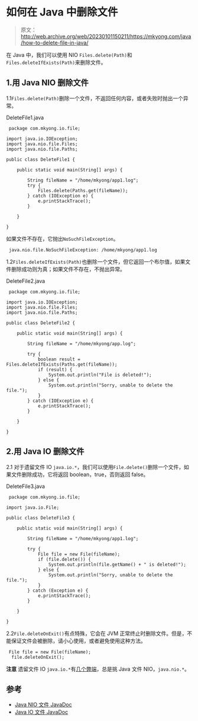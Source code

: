# 如何在 Java 中删除文件

> 原文：<http://web.archive.org/web/20230101150211/https://mkyong.com/java/how-to-delete-file-in-java/>

在 Java 中，我们可以使用 NIO `Files.delete(Path)`和`Files.deleteIfExists(Path)`来删除文件。

## 1.用 Java NIO 删除文件

1.1`Files.delete(Path)`删除一个文件，不返回任何内容，或者失败时抛出一个异常。

DeleteFile1.java

```
 package com.mkyong.io.file;

import java.io.IOException;
import java.nio.file.Files;
import java.nio.file.Paths;

public class DeleteFile1 {

    public static void main(String[] args) {

        String fileName = "/home/mkyong/app1.log";
        try {
            Files.delete(Paths.get(fileName));
        } catch (IOException e) {
            e.printStackTrace();
        }

    }

} 
```

如果文件不存在，它抛出`NoSuchFileException`。

```
 java.nio.file.NoSuchFileException: /home/mkyong/app1.log 
```

1.2`Files.deleteIfExists(Path)`也删除一个文件，但它返回一个布尔值，如果文件删除成功则为真；如果文件不存在，不抛出异常。

DeleteFile2.java

```
 package com.mkyong.io.file;

import java.io.IOException;
import java.nio.file.Files;
import java.nio.file.Paths;

public class DeleteFile2 {

    public static void main(String[] args) {

        String fileName = "/home/mkyong/app.log";

        try {
            boolean result = Files.deleteIfExists(Paths.get(fileName));
            if (result) {
                System.out.println("File is deleted!");
            } else {
                System.out.println("Sorry, unable to delete the file.");
            }
        } catch (IOException e) {
            e.printStackTrace();
        }

    }

} 
```

## 2.用 Java IO 删除文件

2.1 对于遗留文件 IO `java.io.*`，我们可以使用`File.delete()`删除一个文件，如果文件删除成功，它将返回 boolean，true，否则返回 false。

DeleteFile3.java

```
 package com.mkyong.io.file;

import java.io.File;

public class DeleteFile3 {

    public static void main(String[] args) {

        String fileName = "/home/mkyong/app1.log";

        try {
            File file = new File(fileName);
            if (file.delete()) {
                System.out.println(file.getName() + " is deleted!");
            } else {
                System.out.println("Sorry, unable to delete the file.");
            }
        } catch (Exception e) {
            e.printStackTrace();
        }

    }

} 
```

2.2`File.deleteOnExit()`有点特殊，它会在 JVM 正常终止时删除文件。但是，不能保证文件会被删除，请小心使用，或者避免使用这种方法。

```
 File file = new File(fileName);
  file.deleteOnExit(); 
```

**注意**
遗留文件 IO `java.io.*`有[几个弊端](http://web.archive.org/web/20220619003339/https://docs.oracle.com/javase/tutorial/essential/io/legacy.html)，总是挑 Java 文件 NIO，`java.nio.*`。

## 参考

*   [Java NIO 文件 JavaDoc](http://web.archive.org/web/20220619003339/https://docs.oracle.com/en/java/javase/11/docs/api/java.base/java/nio/file/Files.html)
*   [Java IO 文件 JavaDoc](http://web.archive.org/web/20220619003339/https://docs.oracle.com/en/java/javase/11/docs/api/java.base/java/io/File.html)

<input type="hidden" id="mkyong-current-postId" value="5479">